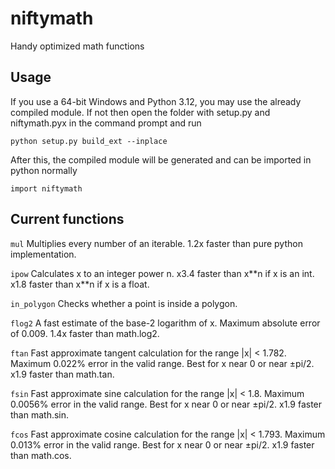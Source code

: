 # niftymath
Handy optimized math functions

## Usage

If you use a 64-bit Windows and Python 3.12, you may use the already compiled module. If not then open the folder with setup.py and niftymath.pyx in the command prompt and run

`python setup.py build_ext --inplace`

After this, the compiled module will be generated and can be imported in python normally

`import niftymath`

## Current functions

`mul`
Multiplies every number of an iterable.
1.2x faster than pure python implementation.

`ipow`
Calculates x to an integer power n.
x3.4 faster than x\*\*n if x is an int.
x1.8 faster than x\*\*n if x is a float.

`in_polygon`
Checks whether a point is inside a polygon.

`flog2`
A fast estimate of the base-2 logarithm of x.
Maximum absolute error of 0.009.
1.4x faster than math.log2.

`ftan`
Fast approximate tangent calculation for the range |x| < 1.782.
Maximum 0.022% error in the valid range.
Best for x near 0 or near ±pi/2.
x1.9 faster than math.tan.

`fsin`
Fast approximate sine calculation for the range |x| < 1.8.
Maximum 0.0056% error in the valid range.
Best for x near 0 or near ±pi/2.
x1.9 faster than math.sin.

`fcos`
Fast approximate cosine calculation for the range |x| < 1.793.
Maximum 0.013% error in the valid range.
Best for x near 0 or near ±pi/2.
x1.9 faster than math.cos.
